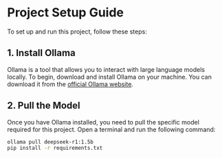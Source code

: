 # Project Setup Guide

To set up and run this project, follow these steps:

## 1. Install Ollama
Ollama is a tool that allows you to interact with large language models locally. To begin, download and install Ollama on your machine. You can download it from the [official Ollama website](https://ollama.com).

## 2. Pull the Model
Once you have Ollama installed, you need to pull the specific model required for this project. Open a terminal and run the following command:

```bash
ollama pull deepseek-r1:1.5b
pip install -r requirements.txt

